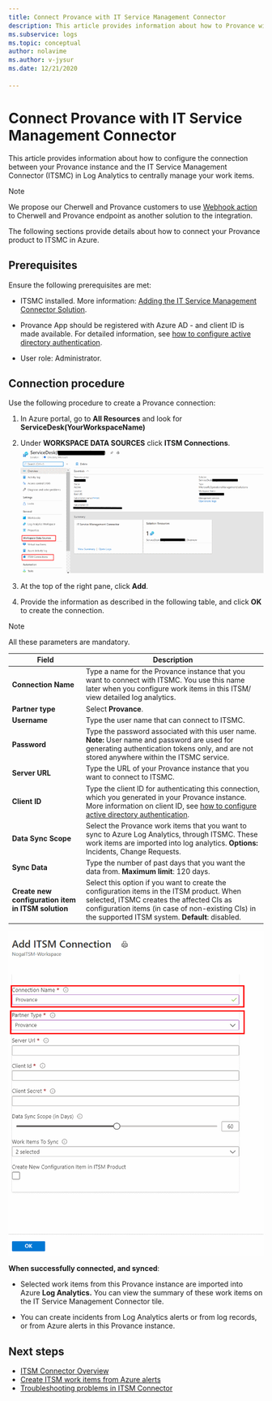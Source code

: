 ```yaml
---
title: Connect Provance with IT Service Management Connector
description: This article provides information about how to Provance with the IT Service Management Connector (ITSMC) in Azure Monitor to centrally monitor and manage the ITSM work items.
ms.subservice: logs
ms.topic: conceptual
author: nolavime
ms.author: v-jysur
ms.date: 12/21/2020

---
```


# Connect Provance with IT Service Management Connector

This article provides information about how to configure the connection between your Provance instance and the IT Service Management Connector (ITSMC) in Log Analytics to centrally manage your work items.

> [!NOTE]
> We propose our Cherwell and Provance customers to use [Webhook action](../alerts/action-groups.md#webhook) to Cherwell and Provance endpoint as another solution to the integration.

The following sections provide details about how to connect your Provance product to ITSMC in Azure.

## Prerequisites

Ensure the following prerequisites are met:

- ITSMC installed. More information: [Adding the IT Service Management Connector Solution](./itsmc-definition.md#add-it-service-management-connector).
- Provance App should be registered with Azure AD - and client ID is made available. For detailed information, see [how to configure active directory authentication](../../app-service/configure-authentication-provider-aad.md).

- User role:  Administrator.

## Connection procedure

Use the following procedure to create a Provance connection:

1. In Azure portal, go to **All Resources** and look for **ServiceDesk(YourWorkspaceName)**

2. Under **WORKSPACE DATA SOURCES** click **ITSM Connections**.
	![New connection](media/itsmc-overview/add-new-itsm-connection.png)

3. At the top of the right pane, click **Add**.

4. Provide the information as described in the following table, and click **OK** to create the connection.

> [!NOTE]
> All these parameters are mandatory.

| **Field** | **Description** |
| --- | --- |
| **Connection Name**   | Type a name for the Provance instance that you want to connect with ITSMC.  You use this name later when you configure work items in this ITSM/ view detailed log analytics. |
| **Partner type**   | Select **Provance**. |
| **Username**   | Type the user name that can connect to ITSMC.    |
| **Password**   | Type the password associated with this user name. **Note:** User name and password are used for generating authentication tokens only, and are not stored anywhere within the ITSMC service.|
| **Server URL**   | Type the URL of your Provance instance that you want to connect to ITSMC. |
| **Client ID**   | Type the client ID for authenticating this connection, which you generated in your Provance instance.  More information on client ID, see [how to configure active directory authentication](../../app-service/configure-authentication-provider-aad.md). |
| **Data Sync Scope**   | Select the Provance work items that you want to sync to Azure Log Analytics, through ITSMC.  These work items are imported into log analytics.   **Options:**   Incidents, Change Requests.|
| **Sync Data** | Type the number of past days that you want the data from. **Maximum limit**: 120 days. |
| **Create new configuration item in ITSM solution** | Select this option if you want to create the configuration items in the ITSM product. When selected, ITSMC creates the affected CIs as configuration items (in case of non-existing CIs) in the supported ITSM system. **Default**: disabled.|

![Screenshot that highlights the Connection Name and Partner Type lists.](media/itsmc-connections-provance/itsm-connections-provance-latest.png)

**When successfully connected, and synced**:

- Selected work items from this Provance instance are imported into Azure **Log Analytics.** You can view the summary of these work items on the IT Service Management Connector tile.

- You can create incidents from Log Analytics alerts or from log records, or from Azure alerts in this Provance instance.

## Next steps

* [ITSM Connector Overview](itsmc-overview.md)
* [Create ITSM work items from Azure alerts](./itsmc-definition.md#create-itsm-work-items-from-azure-alerts)
* [Troubleshooting problems in ITSM Connector](./itsmc-resync-servicenow.md)